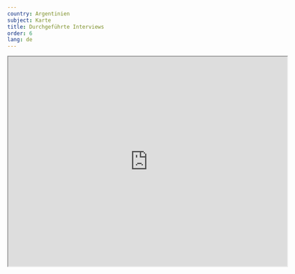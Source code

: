 ```yaml
---
country: Argentinien
subject: Karte
title: Durchgeführte Interviews
order: 6
lang: de
---
```

<div class="map-wrap gray">
    <div class="map">
        <iframe src="https://www.google.com/maps/d/embed?mid=1BmIgYOoe7OoADe_u9nCLTLwQjoxIHCTw" width="640" height="480"></iframe>
    </div>
</div>
